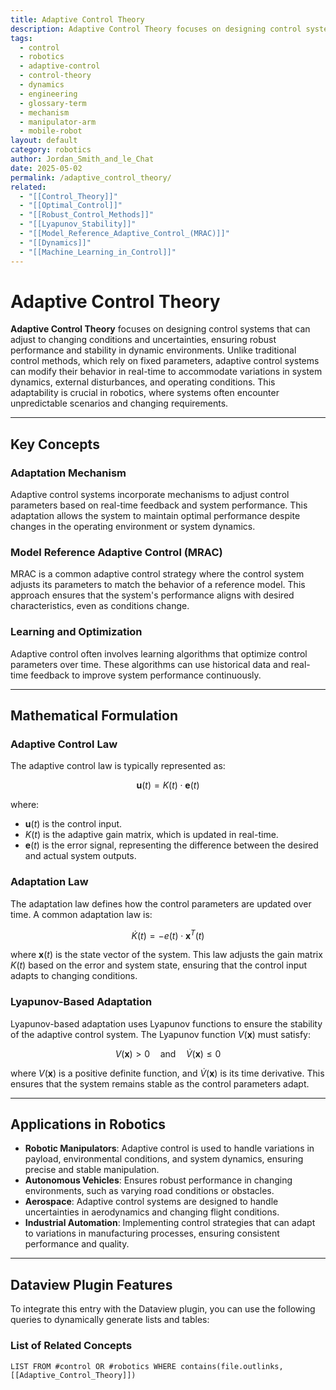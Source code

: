 ```yaml
---
title: Adaptive Control Theory
description: Adaptive Control Theory focuses on designing control systems that can adjust to changing conditions and uncertainties, ensuring robust performance and stability in dynamic environments.
tags:
  - control
  - robotics
  - adaptive-control
  - control-theory
  - dynamics
  - engineering
  - glossary-term
  - mechanism
  - manipulator-arm
  - mobile-robot
layout: default
category: robotics
author: Jordan_Smith_and_le_Chat
date: 2025-05-02
permalink: /adaptive_control_theory/
related:
  - "[[Control_Theory]]"
  - "[[Optimal_Control]]"
  - "[[Robust_Control_Methods]]"
  - "[[Lyapunov_Stability]]"
  - "[[Model_Reference_Adaptive_Control_(MRAC)]]"
  - "[[Dynamics]]"
  - "[[Machine_Learning_in_Control]]"
---
```


# Adaptive Control Theory

**Adaptive Control Theory** focuses on designing control systems that can adjust to changing conditions and uncertainties, ensuring robust performance and stability in dynamic environments. Unlike traditional control methods, which rely on fixed parameters, adaptive control systems can modify their behavior in real-time to accommodate variations in system dynamics, external disturbances, and operating conditions. This adaptability is crucial in robotics, where systems often encounter unpredictable scenarios and changing requirements.

---

## Key Concepts

### Adaptation Mechanism

Adaptive control systems incorporate mechanisms to adjust control parameters based on real-time feedback and system performance. This adaptation allows the system to maintain optimal performance despite changes in the operating environment or system dynamics.

### Model Reference Adaptive Control (MRAC)

MRAC is a common adaptive control strategy where the control system adjusts its parameters to match the behavior of a reference model. This approach ensures that the system's performance aligns with desired characteristics, even as conditions change.

### Learning and Optimization

Adaptive control often involves learning algorithms that optimize control parameters over time. These algorithms can use historical data and real-time feedback to improve system performance continuously.

---

## Mathematical Formulation

### Adaptive Control Law

The adaptive control law is typically represented as:

$$
\mathbf{u}(t) = K(t) \cdot \mathbf{e}(t)
$$

where:
- $\mathbf{u}(t)$ is the control input.
- $K(t)$ is the adaptive gain matrix, which is updated in real-time.
- $\mathbf{e}(t)$ is the error signal, representing the difference between the desired and actual system outputs.

### Adaptation Law

The adaptation law defines how the control parameters are updated over time. A common adaptation law is:

$$
\dot{K}(t) = -e(t) \cdot \mathbf{x}^T(t)
$$

where $\mathbf{x}(t)$ is the state vector of the system. This law adjusts the gain matrix $K(t)$ based on the error and system state, ensuring that the control input adapts to changing conditions.

### Lyapunov-Based Adaptation

Lyapunov-based adaptation uses Lyapunov functions to ensure the stability of the adaptive control system. The Lyapunov function $V(\mathbf{x})$ must satisfy:

$$
V(\mathbf{x}) > 0 \quad \text{and} \quad \dot{V}(\mathbf{x}) \leq 0
$$

where $V(\mathbf{x})$ is a positive definite function, and $\dot{V}(\mathbf{x})$ is its time derivative. This ensures that the system remains stable as the control parameters adapt.

---

## Applications in Robotics

- **Robotic Manipulators**: Adaptive control is used to handle variations in payload, environmental conditions, and system dynamics, ensuring precise and stable manipulation.
- **Autonomous Vehicles**: Ensures robust performance in changing environments, such as varying road conditions or obstacles.
- **Aerospace**: Adaptive control systems are designed to handle uncertainties in aerodynamics and changing flight conditions.
- **Industrial Automation**: Implementing control strategies that can adapt to variations in manufacturing processes, ensuring consistent performance and quality.

---

## Dataview Plugin Features

To integrate this entry with the Dataview plugin, you can use the following queries to dynamically generate lists and tables:

### List of Related Concepts

```dataview
LIST FROM #control OR #robotics WHERE contains(file.outlinks, [[Adaptive_Control_Theory]])

